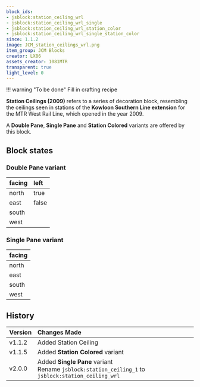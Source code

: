 ```yaml
---
block_ids:
- jsblock:station_ceiling_wrl
- jsblock:station_ceiling_wrl_single
- jsblock:station_ceiling_wrl_station_color
- jsblock:station_ceiling_wrl_single_station_color
since: 1.1.2
image: JCM_station_ceilings_wrl.png
item_group: JCM Blocks
creator: LX86
assets_creator: 1081MTR
transparent: true
light_level: 0
---
```


!!! warning "To be done"
    Fill in crafting recipe

**Station Ceilings (2009)** refers to a series of decoration block, resembling the ceilings seen in stations of the **Kowloon Southern Line extension** for the MTR West Rail Line, which opened in the year 2009.

A **Double Pane**, **Single Pane** and **Station Colored** variants are offered by this block.

## Block states
### Double Pane variant
| facing | left  |
|:-------|:------|
| north  | true  |
| east   | false |
| south  |       |
| west   |       |

### Single Pane variant
| facing |
|:-------|
| north  |
| east   |
| south  |
| west   |

## History
| Version | Changes Made                                          |
|:--------|:------------------------------------------------------|
| v1.1.2  | Added Station Ceiling                                 |
| v1.1.5  | Added **Station Colored** variant |
| v2.0.0  | Added **Single Pane** variant<br>Rename `jsblock:station_ceiling_1` to `jsblock:station_ceiling_wrl` |